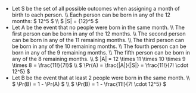 <ul>
<li> Let S be the set of all possible outcomes when assigning a month of birth to each person. \\
Each person can be born in any of the 12 months: $ 12^5 $ \\
$ |S| = {12}^5 $
	<li>  Let A be the event that no people were born in the same month. \\
	      The first person can be born in any of the 12 months. \\
	      The second person can be born in any of the 11 remaining months. \\
	      The third person can be born in any of the 10 remaining months. \\
	      The fourth person can be born in any of the 9 remaining months. \\
	      The fifth person can be born in any of the 8 remaining months. \\
	      $ |A| = 12 \times 11 \times 10 \times 9 \times 8 = \frac{11!}{7!}$ \\
$ \Pr(A) = \frac{|A|}{|S|} = \frac{11!}{7! \cdot 12^5} $
<li> Let B be the event that at least 2 people were born in the same month. \\
$ \Pr(B) = 1 - \Pr(A) $ \\
$ \Pr(B) = 1 - \frac{11!}{7! \cdot 12^5} $
</ul>
